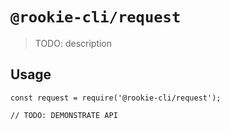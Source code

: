 # `@rookie-cli/request`

> TODO: description

## Usage

```
const request = require('@rookie-cli/request');

// TODO: DEMONSTRATE API
```
